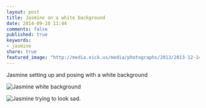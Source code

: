 ```yaml
---
layout: post
title: Jasmine on a white background
date: 2014-09-10 11:44
comments: false
published: true
keywords:
- jasmine
share: true
featured_image: "http://media.eick.us/media/photographs/2013/2013-12-14/jasmine-setting-up-lights-2013-12-14-at-13-48-08.jpg"
---
```

Jasmine setting up and posing with a white background

![Jasmine white background](http://media.eick.us/media/photographs/2013/2013-12-14/jasmine-setting-up-lights-2013-12-14-at-13-48-08.jpg)

![Jasmine trying to look sad.](http://media.eick.us/media/photographs/2013/2013-12-14/jasmine-setting-up-lights-2013-12-14-at-13-54-46.jpg)
